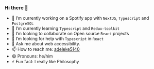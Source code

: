 ### Hi there 👋

<!--
**adeleke5140/adeleke5140** is a ✨ _special_ ✨ repository because its `README.md` (this file) appears on your GitHub profile.

Here are some ideas to get you started:

-->

- 🔭 I’m currently working on a Spotify app with `NextJS`, `Typescript` and `PostgreSQL`
- 🌱 I’m currently learning `Typescript` and `Redux-toolkit`
- 👯 I’m looking to collaborate on Open source `React` projects
- 🤔 I’m looking for help with `Typescript` in `React`
- 💬 Ask me about web accessibility.
- 📫 How to reach me: [adeleke5140](https://twitter.com/adeleke5140)
- 😄 Pronouns: he/him
- ⚡ Fun fact: I really like Philosophy

